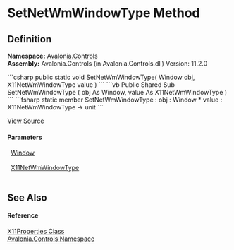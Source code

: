 # SetNetWmWindowType Method




## Definition
**Namespace:** <a href="N_Avalonia_Controls">Avalonia.Controls</a>  
**Assembly:** Avalonia.Controls (in Avalonia.Controls.dll) Version: 11.2.0

<Tabs groupId="api-code-preview">
<TabItem value="csharp" label="C#">
```csharp
public static void SetNetWmWindowType(
	Window obj,
	X11NetWmWindowType value
)
```
</TabItem>
<TabItem value="vb" label="VB">
```vb
Public Shared Sub SetNetWmWindowType ( 
	obj As Window,
	value As X11NetWmWindowType
)
```
</TabItem>
<TabItem value="fsharp" label="F#">
```fsharp
static member SetNetWmWindowType : 
        obj : Window * 
        value : X11NetWmWindowType -> unit 
```
</TabItem>
</Tabs>



<a href="https://github.com/AvaloniaUI/Avalonia/tree/master/src/Avalonia.Controls/Platform/X11Properties.cs#L15" title="View the source code">View Source</a>



#### Parameters
<dl><dt>  <a href="T_Avalonia_Controls_Window">Window</a></dt><dd> </dd><dt>  <a href="T_Avalonia_Controls_Platform_X11NetWmWindowType">X11NetWmWindowType</a></dt><dd> </dd></dl>

## See Also


#### Reference
<a href="T_Avalonia_Controls_X11Properties">X11Properties Class</a>  
<a href="N_Avalonia_Controls">Avalonia.Controls Namespace</a>  

